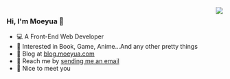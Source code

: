 <a href="https://moeyua.com">
  <img align="right" src="https://github-readme-stats.vercel.app/api?username=moeyua&show_icons=true&hide_border=true" />
</a>

### Hi, I'm Moeyua 👋

- 💻 A Front-End Web Developer
- 💫 Interested in Book, Game, Anime...And any other pretty things
- 💬 Blog at [blog.moeyua.com](https://blog.moeyua.com)
- 📩 Reach me by [sending me an email](mailto:moeyua13@icloud.com)
- 🌟 Nice to meet you

<!---
Moeyua/Moeyua is a ✨ special ✨ repository because its `README.md` (this file) appears on your GitHub profile.
You can click the Preview link to take a look at your changes.
--->
